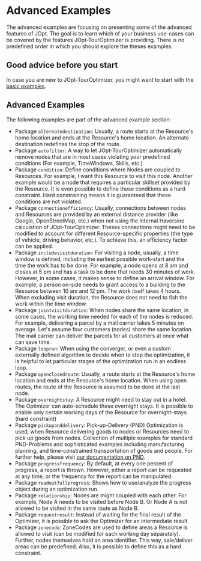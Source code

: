 # Advanced Examples

The advanced examples are focusing on presenting some of the advanced features of JOpt. The goal is to learn which of your business use-cases can be covered by the features JOpt-TourOptimizer is providing. There is no predefined order in which you should explore the theses examples.

## Good advice before you start
In case you are new to JOpt-TourOptimizer, you might want to start with the <a href="https://github.com/DNA-Evolutions/Java-TourOptimizer-Examples/tree/master/src/main/java/com/dna/jopt/touroptimizer/java/examples/basic" target="_blank">basic examples</a>.


## Advanced Examples
The following examples are part of the advanced example section:

- Package `alternatedestination`: Usually, a route starts at the Resource's home location and ends at the Resource's home location. An alternate destination redefines the stop of the route.
- Package `autofilter`: A way to let JOpt-TourOptimizer automatically remove nodes that are in most cases violating your predefined conditions (For example, TimeWindows, Skills, etc.)
- Package `condition`: Define conditions where Nodes are coupled to Resources. For example, I want this Resource to visit this node. Another example would be a node that requires a particular skillset provided by the Resource. It is even possible to define these conditions as a hard constraint. Hard constraining means it is guaranteed that these conditions are not violated. 
- Package `connectionefficiency`: Usually, connections between nodes and Resources are provided by an external distance provider (like Google, OpenStreetMap, etc.) when not using the internal Haversine calculation of JOpt-TourOptimizer. Theses connections might need to be modified to account for different Resource-specific properties (the type of vehicle, driving behavior, etc.). To achieve this, an efficiency factor can be applied.
- Package `includevisitduration`: For visiting a node, usually, a time window is defined, including the earliest possible work-start and the time the work has to be done. For example, a node opens at 8 am and closes at 5 pm and has a task to be done that needs 30 minutes of work. However, in some cases, it makes sense to define an arrival window. For example, a person on-side needs to grant access to a building to the Resource between 10 am and 12 pm. The work itself takes 4 hours. When excluding visit duration, the Resource does not need to fish the work within the time window.  
- Package `jointvisitduration`: When nodes share the same location, in some cases, the working time needed for each of the nodes is reduced. For example, delivering a parcel by a mail carrier takes 5 minutes on average. Let's assume four customers (nodes) share the same location. The mail carrier can deliver the parcels for all customers at once what can save time.
- Package `looprun`: When using the converger, or even a custom externally defined algorithm to decide when to stop the optimization, it is helpful to let particular stages of the optimization run in an endless loop.
- Package `openclosedroute`: Usually, a route starts at the Resource's home location and ends at the Resource's home location. When using open routes, the route of the Resource is assumed to be done at the last node.
- Package `overnightstay`: A Resource might need to stay out in a hotel. The Optimizer can auto-schedule these overnight stays. It is possible to enable only certain working days of the Resource for overnight-stays (hard constraint)
- Package `pickupanddelivery`: Pick-up-Delivery (PND) Optimization is used, when Resource delivering goods to nodes or Resources need to pick up goods from nodes. Collection of multiple examples for standard PND-Problems and sophisticated examples including  manufacturing planning, and time-constrained transportation of goods and people. For further help, please visit <a href="https://docs.dna-evolutions.com/overview_docs/pickup_and_delivery/Pickup_and_delivery.html" target="_blank">our documentation on PND</a>.
- Package `progressfrequency`: By default, at every one percent of progress, a report is thrown. However, either a report can be requested at any time, or the frequency for the report can be manipulated.
- Package `readoutfullprogress`: Shows how to use/analyze the progress object during an optimization run.
- Package `relationship`: Nodes are might coupled with each other. For example, Node A needs to be visited before Node B. Or Node A is not allowed to be visited in the same route as Node B.
- Package `requestresult`: Instead of waiting for the final result of the Optimizer, it is possible to ask the Optimizer for an intermediate result.
- Package `zonecode`: ZoneCodes are used to define areas a Resource is allowed to visit (can be modified for each working day separately). Further, nodes themselves hold an area identifier. This way, sale/deliver areas can be predefined. Also, it is possible to define this as a hard constraint.


